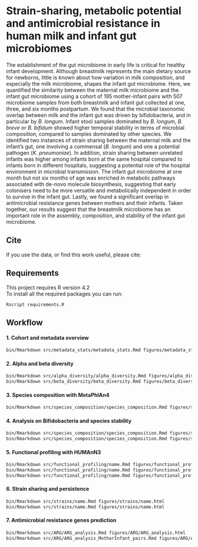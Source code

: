 # Strain-sharing, metabolic potential and antimicrobial resistance in human milk and infant gut microbiomes

The establishment of the gut microbiome in early life is critical for healthy infant development. Although breastmilk represents the main dietary source for newborns, little is known about how variation in milk composition, and especially the milk microbiome, shapes the infant gut microbiome. Here, we quantified the similarity between the maternal milk microbiome and the infant gut microbiome using a cohort of 195 mother-infant pairs with 507 microbiome samples from both breastmilk and infant gut collected at one, three, and six months postpartum. We found that the microbial taxonomic overlap between milk and the infant gut was driven by bifidobacteria, and in particular by *B. longum*. Infant stool samples dominated by *B. longum*, *B. breve* or *B. bifidum* showed higher temporal stability in terms of microbial composition, compared to samples dominated by other species. We identified two instances of strain sharing between the maternal milk and the infant’s gut, one involving a commensal (*B. longum*) and one a potential pathogen (*K. pneumoniae*). In addition, strain sharing between unrelated infants was higher among infants born at the same hospital compared to infants born in different hospitals, suggesting a potential role of the hospital environment in microbial transmission. The infant gut microbiome at one month but not six months of age was enriched in metabolic pathways associated with de-novo molecule biosynthesis, suggesting that early colonisers need to be more versatile and metabolically independent in order to survive in the infant gut. Lastly, we found a significant overlap in antimicrobial resistance genes between mothers and their infants. Taken together, our results suggest that the breastmilk microbiome has an important role in the assembly, composition, and stability of the infant gut microbiome. 

## Cite

If you use the data, or find this work useful, please cite:


## Requirements

This project requires R version 4.2    
To install all the required packages you can run:

`Rscript requirements.R`

## Workflow

#### 1. Cohort and metadata overview

```bash
bin/Rmarkdown src/metadata_stats/metadata_stats.Rmd figures/metadata_stats/metadata_stats.html
```

#### 2. Alpha and beta diversity

```bash
bin/Rmarkdown src/alpha_diversity/alpha_diversity.Rmd figures/alpha_diversity/alpha_diversity.html
bin/Rmarkdown src/beta_diversity/beta_diversity.Rmd figures/beta_diversity/beta_diversity.html
```

#### 3. Species composition with MetaPhlAn4

```bash
bin/Rmarkdown src/species_composition/species_composition.Rmd figures/species_composition/species_composition.html
```

#### 4. Analysis on Bifidobacteria and species stability

```bash
bin/Rmarkdown src/species_composition/species_composition.Rmd figures/species_composition/species_composition.html
bin/Rmarkdown src/species_composition/species_composition.Rmd figures/species_composition/species_composition.html
```

#### 5. Functional profiling with HUMAnN3

```bash
bin/Rmarkdown src/functional_profiling/name.Rmd figures/functional_profiling/name.html
bin/Rmarkdown src/functional_profiling/name.Rmd figures/functional_profiling/name.html
bin/Rmarkdown src/functional_profiling/name.Rmd figures/functional_profiling/name.html
```

#### 6. Strain sharing and persistence

```bash
bin/Rmarkdown src/strains/name.Rmd figures/strains/name.html
bin/Rmarkdown src/strains/name.Rmd figures/strains/name.html
```

#### 7. Antimicrobial resistance genes prediction

```bash
bin/Rmarkdown src/ARG/ARG_analysis.Rmd figures/ARG/ARG_analysis.html
bin/Rmarkdown src/ARG/ARG_analysis_MotherInfant_pairs.Rmd figures/ARG/ARG_analysis_MotherInfant_pairs.html
```
